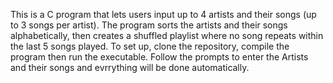 This is a C program that lets users input up to 4 artists and their songs (up to 3 songs per artist). The program sorts the artists and their songs alphabetically, then creates a shuffled playlist where no song repeats within the last 5 songs played.
To set up, clone the repository, compile the program then run the executable. Follow the prompts to enter the Artists and their songs and evrrything will be done automatically.
